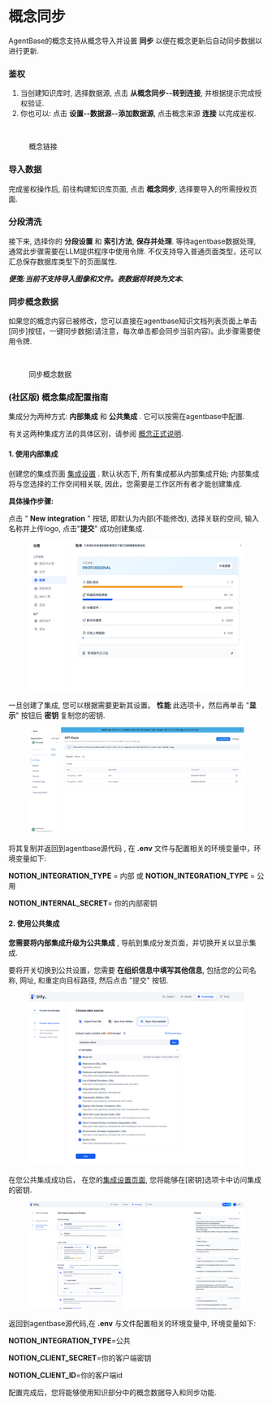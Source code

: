 # 概念同步

AgentBase的概念支持从概念导入并设置 **同步** 以便在概念更新后自动同步数据以进行更新.

### 鉴权

1. 当创建知识库时, 选择数据源, 点击 **从概念同步--转到连接**, 并根据提示完成授权验证.
2. 你也可以: 点击 **设置--数据源--添加数据源**, 点击概念来源 **连接** 以完成鉴权.

<figure><img src="../../.gitbook/assets/notion-connect.png" alt=""><figcaption><p>概念链接</p></figcaption></figure>

### 导入数据

完成鉴权操作后, 前往构建知识库页面, 点击 **概念同步**, 选择要导入的所需授权页面.

### 分段清洗

接下来, 选择你的 **分段设置** 和 **索引方法**, **保存并处理**. 等待agentbase数据处理, 通常此步骤需要在LLM提供程序中使用令牌. 不仅支持导入普通页面类型，还可以汇总保存数据库类型下的页面属性.

_**便笺:当前不支持导入图像和文件。表数据将转换为文本.**_

### 同步概念数据

如果您的概念内容已被修改，您可以直接在agentbase知识文档列表页面上单击[同步]按钮，一键同步数据(请注意，每次单击都会同步当前内容)。此步骤需要使用令牌.

<figure><img src="../../.gitbook/assets/sync-notion-data.png" alt=""><figcaption><p>同步概念数据</p></figcaption></figure>

### (社区版) 概念集成配置指南

集成分为两种方式: **内部集成** 和 **公共集成** . 它可以按需在agentbase中配置.

有关这两种集成方法的具体区别，请参阅 [概念正式说明](https://developers.notion.com/docs/authorization).

#### 1. **使用内部集成**

创建您的集成页面 [集成设置](https://www.notion.so/my-integrations) . 默认状态下, 所有集成都从内部集成开始; 内部集成将与您选择的工作空间相关联, 因此，您需要是工作区所有者才能创建集成.

**具体操作步骤:**

点击 " **New integration** " 按钮, 即默认为内部(不能修改), 选择关联的空间, 输入名称并上传logo, 点击"**提交**" 成功创建集成.

<figure><img src="../../.gitbook/assets/image (4).png" alt=""><figcaption></figcaption></figure>

一旦创建了集成, 您可以根据需要更新其设置。 **性能** 此选项卡，然后再单击 "**显示**" 按钮后 **密钥** 复制您的密钥.

<figure><img src="../../.gitbook/assets/image (1) (1) (1) (1) (1).png" alt=""><figcaption></figcaption></figure>

将其复制并返回到agentbase源代码 , 在 **.env** 文件与配置相关的环境变量中，环境变量如下:

**NOTION\_INTEGRATION\_TYPE** = 内部 或 **NOTION\_INTEGRATION\_TYPE** = 公用

**NOTION\_INTERNAL\_SECRET**= 你的内部密钥

#### 2. **使用公共集成**

**您需要将内部集成升级为公共集成** , 导航到集成分发页面，并切换开关以显示集成.

要将开关切换到公共设置，您需要 **在组织信息中填写其他信息**, 包括您的公司名称, 网址, 和重定向目标路径, 然后点击 "提交" 按钮.

<figure><img src="../../.gitbook/assets/image (2) (1) (1).png" alt=""><figcaption></figcaption></figure>

在您公共集成成功后， 在您的[集成设置页面](https://www.notion.so/my-integrations), 您将能够在[密钥]选项卡中访问集成的密钥.

<figure><img src="../../.gitbook/assets/image (3) (1) (1).png" alt=""><figcaption></figcaption></figure>

返回到agentbase源代码,在 **.env** 与文件配置相关的环境变量中, 环境变量如下:

**NOTION\_INTEGRATION\_TYPE**=公共

**NOTION\_CLIENT\_SECRET**=你的客户端密钥

**NOTION\_CLIENT\_ID**=你的客户端id

配置完成后，您将能够使用知识部分中的概念数据导入和同步功能.
